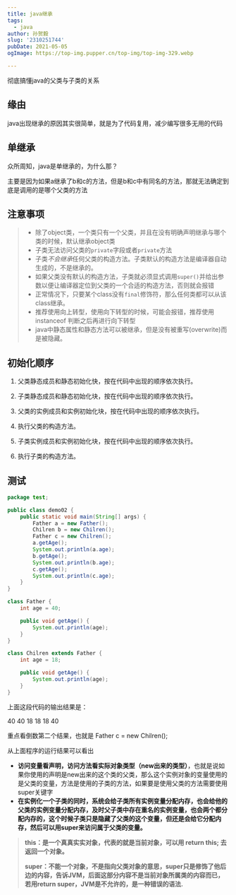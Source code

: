 ```yaml
---
title: java继承
tags:
  - java
author: 孙贺毅
slug: '2310251744'
pubDate: 2021-05-05
ogImage: https://top-img.pupper.cn/top-img/top-img-329.webp

---
```


彻底搞懂java的父类与子类的关系

<!-- more -->

## 缘由

java出现继承的原因其实很简单，就是为了代码复用，减少编写很多无用的代码

## 单继承

众所周知，java是单继承的，为什么那？

主要是因为如果a继承了b和c的方法，但是b和c中有同名的方法，那就无法确定到底是调用的是哪个父类的方法

## 注意事项

>- 除了object类，一个类只有一个父类，并且在没有明确声明继承与哪个类的时候，默认继承object类
>- 子类无法访问父类的`private`字段或者`private`方法
>- 子类*不会继承*任何父类的构造方法。子类默认的构造方法是编译器自动生成的，不是继承的。
>- 如果父类没有默认的构造方法，子类就必须显式调用`super()`并给出参数以便让编译器定位到父类的一个合适的构造方法，否则就会报错
>- 正常情况下，只要某个class没有`final`修饰符，那么任何类都可以从该class继承。
>- 推荐使用向上转型，使用向下转型的时候，可能会报错，推荐使用instanceof 判断之后再进行向下转型
>- java中静态属性和静态方法可以被继承，但是没有被重写(overwrite)而是被隐藏。

## 初始化顺序

1. 父类静态成员和静态初始化快，按在代码中出现的顺序依次执行。
2. 子类静态成员和静态初始化块，按在代码中出现的顺序依次执行。

3. 父类的实例成员和实例初始化块，按在代码中出现的顺序依次执行。
4. 执行父类的构造方法。
5. 子类实例成员和实例初始化块，按在代码中出现的顺序依次执行。
6. 执行子类的构造方法。

## 测试

```java
package test;

public class demo02 {
    public static void main(String[] args) {
        Father a = new Father();
        Chilren b = new Chilren();
        Father c = new Chilren();
        a.getAge();
        System.out.println(a.age);
        b.getAge();
        System.out.println(b.age);
        c.getAge();
        System.out.println(c.age);
    }
}

class Father {
    int age = 40;

    public void getAge() {
        System.out.println(age);
    }
}

class Chilren extends Father {
    int age = 18;

    public void getAge() {
        System.out.println(age);
    }
}
```

上面这段代码的输出结果是：

40 40 18 18 18 40

重点看倒数第二个结果，也就是 Father c = new Chilren();

从上面程序的运行结果可以看出

- **访问变量看声明，访问方法看实际对象类型（new出来的类型）**，也就是说如果你使用的声明是new出来的这个类的父类，那么这个实例对象的变量使用的是父类的变量，方法是使用的子类的方法，如果要是使用父类的方法需要使用super关键字
- **在实例化一个子类的同时，系统会给子类所有实例变量分配内存，也会给他的父类的实例变量分配内存，及时父子类中存在重名的实例变量，也会两个都分配内存的，这个时候子类只是隐藏了父类的这个变量，但还是会给它分配内存，然后可以用super来访问属于父类的变量。**

>   **this：是一个真真实实对象，代表的就是当前对象，可以用 return this;  去返回一个对象。**
>
>   **super：不能一个对象，不是指向父类对象的意思，super只是修饰了他后边的内容，告诉JVM，后面这部分内容不是当前对象所属类的内容而已，若用return super，JVM是不允许的，是一种错误的语法.**

  